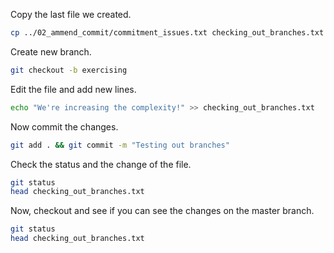 Copy the last file we created.

```bash
cp ../02_ammend_commit/commitment_issues.txt checking_out_branches.txt
```

Create new branch.

```bash
git checkout -b exercising
```

Edit the file and add new lines.

```bash
echo "We're increasing the complexity!" >> checking_out_branches.txt
```

Now commit the changes.

```bash
git add . && git commit -m "Testing out branches"
```

Check the status and the change of the file.

```bash
git status
head checking_out_branches.txt
```

Now, checkout and see if you can see the changes on the master branch.

```bash
git status
head checking_out_branches.txt
```


